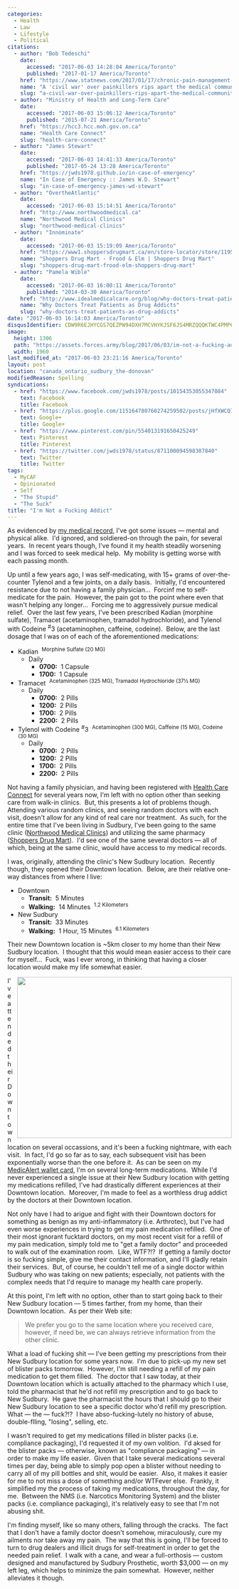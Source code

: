 ```yaml
---
categories:
  - Health
  - Law
  - Lifestyle
  - Political
citations:
  - author: "Bob Tedeschi"
    date:
      accessed: "2017-06-03 14:28:04 America/Toronto"
      published: "2017-01-17 America/Toronto"
    href: "https://www.statnews.com/2017/01/17/chronic-pain-management-opioids"
    name: "A 'civil war' over painkillers rips apart the medical community - and leaves patients in fear"
    slug: "a-civil-war-over-painkillers-rips-apart-the-medical-community-and-leaves-patients-in-fear"
  - author: "Ministry of Health and Long-Term Care"
    date:
      accessed: "2017-06-03 15:06:12 America/Toronto"
      published: "2015-07-21 America/Toronto"
    href: "https://hcc3.hcc.moh.gov.on.ca"
    name: "Health Care Connect"
    slug: "health-care-connect"
  - author: "James Stewart"
    date:
      accessed: "2017-06-03 14:41:33 America/Toronto"
      published: "2017-05-24 13:28 America/Toronto"
    href: "https://jwds1978.github.io/in-case-of-emergency"
    name: "In Case of Emergency :: James W.D. Stewart"
    slug: "in-case-of-emergency-james-wd-stewart"
  - author: "OvertheAtlantic"
    date:
      accessed: "2017-06-03 15:14:51 America/Toronto"
    href: "http://www.northwoodmedical.ca"
    name: "Northwood Medical Clinics"
    slug: "northwood-medical-clinics"
  - author: "Innominate"
    date:
      accessed: "2017-06-03 15:19:09 America/Toronto"
    href: "https://www1.shoppersdrugmart.ca/en/store-locator/store/1195"
    name: "Shoppers Drug Mart - Frood & Elm | Shoppers Drug Mart"
    slug: "shoppers-drug-mart-frood-elm-shoppers-drug-mart"
  - author: "Pamela Wible"
    date:
      accessed: "2017-06-03 16:00:11 America/Toronto"
      published: "2014-03-30 America/Toronto"
    href: "http://www.idealmedicalcare.org/blog/why-doctors-treat-patients-as-drug-addicts"
    name: "Why Doctors Treat Patients as Drug Addicts"
    slug: "why-doctors-treat-patients-as-drug-addicts"
date: "2017-06-03 16:14:03 America/Toronto"
disqusIdentifier: CDW9R6EJHYCGS7QEZPW94DXH7MCVHYKJSF6JS4MRZQQQKTWC4PMP6EPX6AUNZK732B5SDGGV9KKTJTX8KVCNMYS79NMVWSWJ4Z5J
image:
  height: 1306
  path: "https://assets.forces.army/blog/2017/06/03/im-not-a-fucking-addict/hotlink-ok/Help_2003-12-04_1960x1306.png"
  width: 1960
last_modified_at: "2017-06-03 23:21:16 America/Toronto"
layout: post
location: "canada_ontario_sudbury_the-donovan"
modifiedReason: Spelling
syndications:
  - href: "https://www.facebook.com/jwds1978/posts/10154353055347084"
    text: Facebook
    title: Facebook
  - href: "https://plus.google.com/115164780760274259502/posts/jHfXWCQ758x"
    text: Google+
    title: Google+
  - href: "https://www.pinterest.com/pin/554013191650425249"
    text: Pinterest
    title: Pinterest
  - href: "https://twitter.com/jwds1978/status/871100094598307840"
    text: Twitter
    title: Twitter
tags:
  - MyCAF
  - Opinionated
  - Self
  - "The Stupid"
  - "The Suck"
title: "I'm Not a Fucking Addict"
---
```


<p>
  As evidenced by <a href="{{ site.url }}{{ page.url }}#cite-in-case-of-emergency-james-wd-stewart" rel="me"
    title="In Case of Emergency :: James W.D. Stewart">my medical record</a>, I've got some issues &#8212; mental and physical alike.&nbsp; I'd ignored, and
  soldiered-on through the pain, for several years.&nbsp; In recent years though, I've found it my health steadily worsening and I was forced to seek medical
  help.&nbsp; My mobility is getting worse with each passing month.
</p>
<!-- excerptBreak -->
<p>
  Up until a few years ago, I was self-medicating, with 15+ grams of over-the-counter Tylenol and a few joints, on a daily basis.&nbsp; Initially, I'd
  encountered resistance due to not having a family physician&hellip;&nbsp; Forcinf me to self-medicate for the pain.&nbsp; However, the pain got to the point
  where even that wasn't helping any longer&hellip;&nbsp; Forcing me to aggressively pursue medical relief.&nbsp; Over the last few years, I've been prescribed
  Kadian (morphine sulfate), Tramacet (acetaminophen, tramadol hydrochloride), and Tylenol with Codeine <sup>#</sup>3 (acetaminophen, caffeine, codeine).&nbsp;
  Below, are the last dosage that I was on of each of the aforementioned medications:
  <ul>
    <li>
      Kadian&nbsp; <sup>Morphine Sulfate (20 MG)</sup>
      <ul>
        <li>
          Daily
          <ul>
            <li>
              <span style="font-weight: bolder;">0700:</span>&nbsp; 1 Capsule
            </li>
            <li>
              <span style="font-weight: bolder;">1700:</span>&nbsp; 1 Capsule
            </li>
          </ul>
        </li>
      </ul>
    </li>
    <li>
      Tramacet&nbsp; <sup>Acetaminophen (325 MG), Tramadol Hydrochloride (37&frac12; MG)</sup>
      <ul>
        <li>
          Daily
          <ul>
            <li>
              <span style="font-weight: bolder;">0700:</span>&nbsp; 2 Pills
            </li>
            <li>
              <span style="font-weight: bolder;">1200:</span>&nbsp; 2 Pills
            </li>
            <li>
              <span style="font-weight: bolder;">1700:</span>&nbsp; 2 Pills
            </li>
            <li>
              <span style="font-weight: bolder;">2200:</span>&nbsp; 2 Pills
            </li>
          </ul>
        </li>
      </ul>
    </li>
    <li>
      Tylenol with Codeine <sup>#</sup>3&nbsp; <sup>Acetaminophen (300 MG), Caffeine (15 MG), Codeine (30 MG)</sup>
      <ul>
        <li>
          Daily
          <ul>
            <li>
              <span style="font-weight: bolder;">0700:</span>&nbsp; 2 Pills
            </li>
            <li>
              <span style="font-weight: bolder;">1200:</span>&nbsp; 2 Pills
            </li>
            <li>
              <span style="font-weight: bolder;">1700:</span>&nbsp; 2 Pills
            </li>
            <li>
              <span style="font-weight: bolder;">2200:</span>&nbsp; 2 Pills
            </li>
          </ul>
        </li>
      </ul>
    </li>
  </ul>
</p>
<p>
  Not having a family physician, and having been registered with <a href="{{ site.url }}{{ page.url }}#cite-health-care-connect" rel="me"
    title="Health Care Connect">Health Care Connect</a> for several years now, I'm left with no option other than seeking care from walk-in clinics.&nbsp; But,
  this presents a lot of problems though.&nbsp; Attending various random clinics, and seeing random doctors with each visit, doesn't allow for any kind of real
  care nor treatment.&nbsp; As such, for the entire time that I've been living in Sudbury, I've been going to the same clinic (<a
    href="{{ site.url }}{{ page.url }}#cite-northwood-medical-clinics" rel="me" title="Northwood Medical Clinics">Northwood Medical Clinics</a>) and utilizing
  the same pharmacy (<a href="{{ site.url }}{{ page.url }}#cite-shoppers-drug-mart-frood-elm-shoppers-drug-mart" rel="me"
    title="Shoppers Drug Mart - Frood &amp; Elm | Shoppers Drug Mart">Shoppers Drug Mart</a>).&nbsp; I'd see one of the same several doctors &#8212; all of
  which, being at the same clinic, would have access to my medical records.
</p>
<p>
  I was, originally, attending the clinic's New Sudbury location.&nbsp; Recently though, they opened their Downtown location.&nbsp; Below, are their relative
  one-way distances from where I live:
  <ul>
    <li>
      Downtown
      <ul>
        <li>
          <span style="font-weight:bolder;">Transit:</span>&nbsp; 5 Minutes
        </li>
        <li>
          <span style="font-weight:bolder;">Walking:</span>&nbsp; 14 Minutes&nbsp; <sup>1.2 Kilometers</sup>
        </li>
      </ul>
    </li>
    <li>
      New Sudbury
      <ul>
        <li>
          <span style="font-weight:bolder;">Transit:</span>&nbsp; 33 Minutes
        </li>
        <li>
          <span style="font-weight:bolder;">Walking:</span>&nbsp; 1 Hour, 15 Minutes&nbsp; <sup>6.1 Kilometers</sup>
        </li>
      </ul>
    </li>
  </ul>
</p>
<p>
  Their new Downtown location is ~5km closer to my home than their New Sudbury location.&nbsp; I thought that this would mean easier access to their care for
  myself&hellip;&nbsp; Fuck, was I ever wrong, in thinking that having a closer location would make my life somewhat easier.
</p>
<img alt="" height="362" src="{{ site.uri.assets }}/blog/2017/06/03/im-not-a-fucking-addict/im-not-an-addict_482x362.png"
  style="border: 0px; float: right; margin-bottom: 10px; margin-left: 10px;" width="482" />
<p>
  I've attended their Downtown location on several occassions, and it's been a fucking nightmare, with each visit.&nbsp; In fact, I'd go so far as to say, each
  subsequent visit has been exponentially worse than the one before it.&nbsp; As can be seen on my <a
    href="{{ site.url }}{{ page.url }}#cite-in-case-of-emergency-james-wd-stewart" rel="me" title="In Case of Emergency :: James W.D. Stewart">MedicAlert wallet
  card</a>, I'm on several long-term medications.&nbsp; While I'd never experienced a single issue at their New Sudbury location with getting my medications
  refilled, I've had drastically different experiences at their Downtown location.&nbsp; Moreover, I'm made to feel as a worthless drug addict by the doctors at
  their Downtown location.
</p>
<p>
  Not only have I had to arigue and fight with their Downtown doctors for something as benign as my anti-inflammatory (i.e. Arthrotec), but I've had even worse
  experiences in trying to get my pain medication refilled.&nbsp; One of their most ignorant fucktard doctors, on my most recent visit for a refill of my pain
  medication, simply told me to &quot;get a family doctor&quot; and proceeded to walk out of the examination room.&nbsp; Like, WTF?!?&nbsp; If getting a family
  doctor is so fucking simple, give me their contact information, and I'll gladly retain their services.&nbsp; But, of course, he couldn't tell me of a single
  doctor within Sudbury who was taking on new patients; especially, not patients with the complex needs that I'd require to manage my health care properly.
</p>
<p>
  At this point, I'm left with no option, other than to start going back to their New Sudbury location &#8212; 5 times farther, from my home, than their
  Downtown location.&nbsp; As per their Web site:
  <blockquote cite="{{ site.url }}{{ page.url }}#cite-northwood-medical-clinics">
    We prefer you go to the same location where you received care, however, if need be, we can always retrieve information from the other clinic.
  </blockquote>
</p>
<p>
  What a load of fucking shit &#8212; I've been getting my prescriptions from their New Sudbury location for some years now.&nbsp; I'm due to pick-up my new set
  of blister packs tomorrow.&nbsp; However, I'm still needing a refill of my pain medication to get them filled.&nbsp; The doctor that I saw today, at their
  Downtown location which is actually attached to the pharmacy which I use, told the pharmacist that he'd not refill my prescription and to go back to New
  Sudbury.&nbsp; He gave the pharmacist the hours that I should go to their New Sudbury location to see a specific doctor who'd refill my prescription.&nbsp;
  What &#8212; the &#8212; fuck?!?&nbsp; I have abso-fucking-lutely no history of abuse, double-flling, &quot;losing&quot;, selling, etc.
</p>
<p>
  I wasn't required to get my medications filled in blister packs (i.e. compliance packaging), I'd requested it of my own volition.&nbsp; I'd aksed for the
  blister packs &#8212; otherwise, known as &quot;compliance packaging&quot; &#8212; in order to make my life easier.&nbsp; Given that I take several
  medications several times per day, being able to simply pop open a blister without needing to carry all of my pill bottles and shit, would be easier.&nbsp;
  Also, it makes it easier for me to not miss a dose of something and/or WTFever else.&nbsp; Frankly, it simplified my the process of taking my medications,
  throughout the day, for me.&nbsp; Between the NMS (i.e. Narcotics Monitoring System) and the blister packs (i.e. compliance packaging), it's relatively easy
  to see that I'm not abusing shit.
</p>
<p>
  I'm finding myself, like so many others, falling through the cracks.&nbsp; The fact that I don't have a family doctor doesn't somehow, miraculously, cure my
  ailments nor take away my pain.&nbsp; The way that this is going, I'll be forced to turn to drug dealers and illicit drugs for self-treatment in order to get
  the needed pain relief.&nbsp; I walk with a cane, and wear a full-orthosis &#8212 custom designed and manufactured by Sudbury Prosthetic, worth $3,000 &#8212;
  on my left leg, which helps to minimize the pain somewhat.&nbsp; However, neither alleviates it though.
</p>
